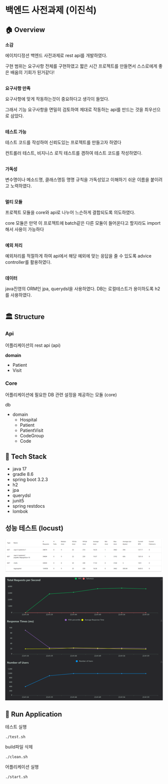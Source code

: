 
# 백엔드 사전과제 (이진석)

## 🏠 Overview

**소감**

에이치디정션 백엔드 사전과제로 rest api를 개발하였다.

구현 범위는 요구사항 전체를 구현하였고 짧은 시간 프로젝트를 만들면서 스스로에게 좋은 배움의 기회가 된거같다! <br><br>

**요구사항 만족**

요구사항에 맞게 작동하는것이 중요하다고 생각이 들었다.

그래서 기능 요구사항을 면밀히 검토하여 제대로 작동하는 api를 만드는 것을 최우선으로 삼았다. <br><br>

**테스트 가능**

테스트 코드를 작성하여 신뢰도있는 프로젝트를 만들고자 하였다

컨트롤러 테스트, 비지니스 로직 테스트를 겸하여 테스트 코드를 작성하였다.<br><br>


**가독성**

변수명이나 메소드명, 클래스명등 명명 규칙을 가독성있고 이해하기 쉬운 이름을 붙이려고 노력하였다.<br><br>

**멀티 모듈**

프로젝트 모듈을 core와 api로 나누어 느슨하게 결합되도록 의도하였다.

core 모듈은 만약 이 프로젝트에 batch같은 다른 모듈이 들어온다고 할지라도 import 해서 사용이 가능하다
<br><br>

**예외 처리**

예외처리를 적절하게 하여 api에서 해당 예외에 맞는 응답을 줄 수 있도록 advice controller를 활용하였다.<br><br>

**데이터**

java진영의 ORM인 jpa, querydsl을 사용하였다. DB는 로컬테스트가 용이하도록 h2를 사용하였다. <br><br>



## 🏛️ Structure

### Api

어플리케이션의 rest api (api)

**domain**

- Patient
- Visit


### Core

어플리케이션에 필요한 DB 관련 설정을 제공하는 모듈 (core)

db

- domain
    - Hospital
    - Patient
    - PatientVisit
    - CodeGroup
    - Code


## 🎢 Tech Stack

- java 17
- gradle 8.6
- spring boot 3.2.3
- h2
- jpa
- querydsl
- junit5
- spring restdocs
- lombok


## 성능 테스트 (locust)


![](docs/load-test-stat.png)

![](docs/load-test.png)


## 🏃 Run Application
테스트 실행
```shell
./test.sh
```

build파일 삭제
```shell
./clean.sh
```

어플리케이션 실행
```shell
./start.sh
```